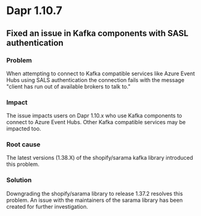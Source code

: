 # Dapr 1.10.7

## Fixed an issue in Kafka components with SASL authentication

### Problem

When attempting to connect to Kafka compatible services like Azure Event Hubs using SALS authentication the connection fails with the message "client has run out of available brokers to talk to."

### Impact

The issue impacts users on Dapr 1.10.x who use Kafka components to connect to Azure Event Hubs. Other Kafka compatible services may be impacted too.

### Root cause

The latest versions (1.38.X) of the shopify/sarama kafka library introduced this problem.

### Solution

Downgrading the shopify/sarama library to release 1.37.2 resolves this problem. An issue with the maintainers of the sarama library has been created for further investigation.
